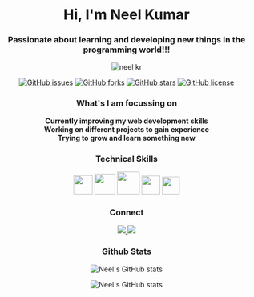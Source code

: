 <h1 align="center">Hi, I'm Neel Kumar</h1>
<h3 align="center">Passionate about learning and developing new things in the programming world!!!</h3>
<p align="center"><img src="https://user-images.githubusercontent.com/75318831/112126705-b9c16700-8bea-11eb-88d3-de4014223aa7.png" alt="neel kr"></p>
<p align="center">
  <a href="https://github.com/Neel-Kr/Neel-Kr/issues"><img alt="GitHub issues" src="https://img.shields.io/github/issues/Neel-Kr/Neel-Kr?color=B202FE&style=for-the-badge"></a>
  <a href="https://github.com/Neel-Kr/Neel-Kr/network"><img alt="GitHub forks" src="https://img.shields.io/github/forks/Neel-Kr/Neel-Kr?color=0AFE02&style=for-the-badge"></a>
  <a href="https://github.com/Neel-Kr/Neel-Kr/stargazers"><img alt="GitHub stars" src="https://img.shields.io/github/stars/Neel-Kr/Neel-Kr?color=FEF602&style=for-the-badge"></a>
  <a href="https://github.com/Neel-Kr/Neel-Kr/blob/main/LICENSE"><img alt="GitHub license" src="https://img.shields.io/github/license/Neel-Kr/Neel-Kr?color=2402FE&style=for-the-badge"></a>
</p>

<h3 align="center"> What's I am focussing on </h3>
<p align="center"> 
  <b>Currently improving my web development skills<br>Working on different projects to gain experience<br>Trying to grow and learn something new</b> 
</p>

<h3 align="center"> Technical Skills </h3>
<p align="center">
  <a> <img src="https://cdn.icon-icons.com/icons2/1826/PNG/512/4202020css3htmllogosocialsocialmedia-115668_115633.png" width="38" height="38"> </a>
  <a> <img src="https://upload.wikimedia.org/wikipedia/commons/thumb/c/c3/Python-logo-notext.svg/768px-Python-logo-notext.svg.png" width="41" height="41"> </a>
  <a> <img src="https://cdn.iconscout.com/icon/free/png-512/html5-10-569380.png" width="45" height="45"> </a>
  <a> <img src="https://upload.wikimedia.org/wikipedia/commons/3/33/Figma-logo.svg" width="37" height="37"> </a>
  <a> <img src="https://upload.wikimedia.org/wikipedia/commons/thumb/9/99/Unofficial_JavaScript_logo_2.svg/480px-Unofficial_JavaScript_logo_2.svg.png" width="35" height="35"> </a>
</p>

<h3 align="center"> Connect </h3>
<p align="center">
  <a href="https://github.com/Neel-Kr"> <img src="https://img.icons8.com/color/48/000000/github-2.png"/> </a>
  <a href="https://www.linkedin.com/in/neelkr"> <img src="https://img.icons8.com/fluent/48/000000/linkedin.png"/> </a>
</p>

<h3 align="center">Github Stats</h3>
<p align="center"> 
  <a>
    <img alt="Neel's GitHub stats" src="https://github-readme-stats.vercel.app/api?username=Neel-Kr&show_icons=true&theme=chartreuse-dark">
  </a>
</p>
<p align="center"> 
  <a>
    <img alt="Neel's GitHub stats" src="https://github-readme-stats.vercel.app/api/top-langs/?username=Neel-Kr&layout=compact&theme=chartreuse-dark">
  </a>
</p>
